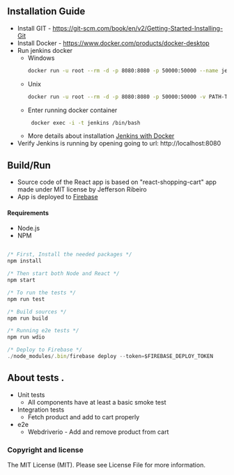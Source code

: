 ## Installation Guide
- Install GIT - https://git-scm.com/book/en/v2/Getting-Started-Installing-Git
- Install Docker - https://www.docker.com/products/docker-desktop
- Run jenkins docker
  - Windows
    ```bash
    docker run -u root --rm -d -p 8080:8080 -p 50000:50000 --name jenkins -v //var/run/docker.sock:/var/run/docker.sock -v "C:/PATH-TO-JENKINS-DATA":/var/jenkins_home jenkinsci/blueocean
    ```
   - Unix
     ```bash
     docker run -u root --rm -d -p 8080:8080 -p 50000:50000 -v PATH-TO-JENKINS-DATA:/var/jenkins_home -v /var/run/docker.sock:/var/run/docker.sock jenkinsci/blueocean
     ```
  - Enter running docker container
    ```bash
     docker exec -i -t jenkins /bin/bash
     ```
  - More details about installation [Jenkins with Docker](https://jenkins.io/doc/book/installing/#docker)
- Verify Jenkins is running by opening going to url: http://localhost:8080
  
## Build/Run
- Source code of the React app is based on "react-shopping-cart" app made under MIT license by Jefferson Ribeiro
- App is deployed to [Firebase](https://tesena-ci-2019.firebaseapp.com)

#### Requirements

- Node.js
- NPM

```javascript

/* First, Install the needed packages */
npm install

/* Then start both Node and React */
npm start

/* To run the tests */
npm run test

/* Build sources */
npm run build

/* Running e2e tests */
npm run wdio

/* Deploy to Firebase */
./node_modules/.bin/firebase deploy --token=$FIREBASE_DEPLOY_TOKEN


```

## About tests .

- Unit tests
  - All components have at least a basic smoke test
- Integration tests
  - Fetch product and add to cart properly
- e2e
  - Webdriverio - Add and remove product from cart

### Copyright and license

The MIT License (MIT). Please see License File for more information.
